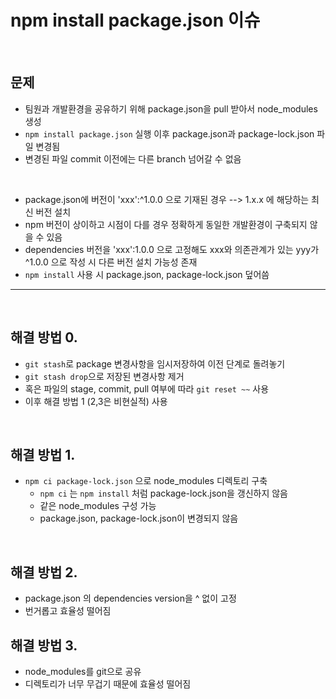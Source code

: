 # npm install package.json 이슈

<br>

## **문제**

- 팀원과 개발환경을 공유하기 위해 package.json을 pull 받아서 node_modules 생성
- `npm install package.json` 실행 이후 package.json과 package-lock.json 파일 변경됨
- 변경된 파일 commit 이전에는 다른 branch 넘어갈 수 없음

<br>

- package.json에 버전이 'xxx':^1.0.0 으로 기재된 경우 --> 1.x.x 에 해당하는 최신 버전 설치
- npm 버전이 상이하고 시점이 다를 경우 정확하게 동일한 개발환경이 구축되지 않을 수 있음
- dependencies 버전을 'xxx':1.0.0 으로 고정해도 xxx와 의존관계가 있는 yyy가 ^1.0.0 으로 작성 시 다른 버전 설치 가능성 존재
- `npm install` 사용 시 package.json, package-lock.json 덮어씀

---

<br>

## **해결 방법 0.**

- `git stash`로 package 변경사항을 임시저장하여 이전 단계로 돌려놓기
- `git stash drop`으로 저장된 변경사항 제거
- 혹은 파일의 stage, commit, pull 여부에 따라 `git reset ~~` 사용
- 이후 해결 방법 1 (2,3은 비현실적) 사용

<br>

## **해결 방법 1.**

- `npm ci package-lock.json` 으로 node_modules 디렉토리 구축
  - `npm ci` 는 `npm install` 처럼 package-lock.json을 갱신하지 않음
  - 같은 node_modules 구성 가능
  - package.json, package-lock.json이 변경되지 않음

<br>

## **해결 방법 2.**

- package.json 의 dependencies version을 ^ 없이 고정
- 번거롭고 효율성 떨어짐

## **해결 방법 3.**

- node_modules를 git으로 공유
- 디렉토리가 너무 무겁기 때문에 효율성 떨어짐
